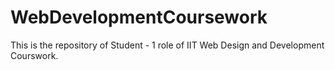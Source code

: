 # WebDevelopmentCoursework
This is the repository of Student - 1 role of IIT Web Design and Development Courswork.
